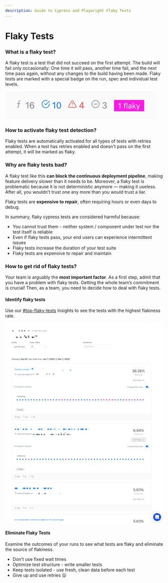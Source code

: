 ```yaml
---
description: Guide to Cypress and Playwright Flaky Tests
---
```


# Flaky Tests

### What is a flaky test?

A flaky test is a test that did not succeed on the first attempt. The build will fail only occasionally: One time it will pass, another time fail, and the next time pass again, without any changes to the build having been made. Flaky tests are marked with a special badge on the run, spec and individual test levels.

![Run Summary with 1 flaky test detected](<../.gitbook/assets/cypress-flaky-tests (1).png>)

### How to activate flaky test detection?

Flaky tests are automatically activated for all types of tests with retries enabled. When a test has retries enabled and doesn't pass on the first attempt, it will be marked as flaky.&#x20;

### Why are flaky tests bad?

A flaky test like this **can block the continuous deployment pipeline**, making feature delivery slower than it needs to be. Moreover, a flaky test is problematic because it is not deterministic anymore — making it useless. After all, you wouldn’t trust one any more than you would trust a liar.

Flaky tests are **expensive to repair**, often requiring hours or even days to debug.&#x20;

In summary, flaky cypress tests are considered harmful because:

* You cannot trust them - neither system / component under test nor the test itself is reliable
* Even if flaky tests pass, your end users can experience intermittent issues
* Flaky tests increase the duration of your test suite
* Flaky tests are expensive to repair and maintain

### How to get rid of flaky tests?

Your team is arguably the **most important factor**. As a first step, admit that you have a problem with flaky tests. Getting the whole team’s commitment is crucial! Then, as a team, you need to decide how to deal with flaky tests.

#### Identify flaky tests

Use our [#top-flaky-tests](../insights/insights-and-analytics.md#top-flaky-tests "mention") Insights to see the tests with the highest flakiness rate.&#x20;

![Flaky Tests Insights](../.gitbook/assets/cypress-flaky-tests.png)

#### Eliminate Flaky Tests

Examine the outcomes of your runs to see what tests are flaky and eliminate the source of flakiness.

* Don't use fixed wait times
* Optimize test structure - write smaller tests
* Keep tests isolated - use fresh, clean data before each test
* Give up and use retries 😛
